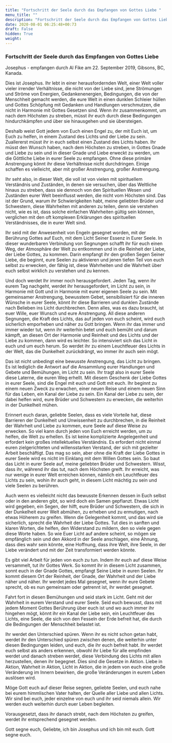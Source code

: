 ```yaml
---
title: "Fortschritt der Seele durch das Empfangen von Gottes Liebe "
menu_title: ""
description: "Fortschritt der Seele durch das Empfangen von Gottes Liebe "
date: 2020-08-01 06:25:48+00:73
draft: False
hidden: True
weight:
---
```

### Fortschritt der Seele durch das Empfangen von Gottes Liebe

Josephus - empfangen durch Al Fike am 22. September 2019, Gibsons, BC, Kanada.

Dies ist Josephus. Ihr lebt in einer herausfordernden Welt, einer Welt voller vieler irrender Verhältnisse, die nicht von der Liebe sind, jene Strömungen und Ströme von Energien, Gedankenenergien, Bedingungen, die von der Menschheit gemacht werden, die eure Welt in einen dunklen Schleier hüllen und Gottes Schöpfung mit Gedanken und Handlungen verschmutzen, die nicht in Harmonie mit Gottes Gesetzen sind. Wenn ihr zusammenkommt, um nach dem Höchsten zu streben, müsst ihr euch durch diese Bedingungen hindurchkämpfen und über sie hinausgehen und sie übersteigen. 

Deshalb weist Gott jedem von Euch einen Engel zu, der mit Euch ist, um Euch zu helfen, in einem Zustand des Lichts und der Liebe zu sein. Zuallererst müsst ihr in euch selbst einen Zustand des Lichts haben. Ihr müsst den Wunsch haben, nach dem Höchsten zu streben, in Gottes Gnade und Liebe zu sein und in dieser Gnade und Liebe erweckt zu werden, um die Göttliche Liebe in eurer Seele zu empfangen. Ohne diese primäre Anstrengung könnt ihr diese Verhältnisse nicht durchdringen. Einige schaffen es vielleicht, aber mit großer Anstrengung, großer Anstrengung. 

Ihr seht also, in dieser Welt, die voll ist von vielen mit spirituellem Verständnis und Zuständen, in denen sie versuchen, über das Weltliche hinaus zu streben, dass sie dennoch von den Spirituellen Wesen und Zuständen eurer Welt beeinflusst werden, die nicht vom Höchsten sind. Das ist der Grund, warum ihr Schwierigkeiten habt, meine geliebten Brüder und Schwestern, diese Wahrheiten mit anderen zu teilen, denn sie verstehen nicht, wie es ist, dass solche einfachen Wahrheiten gültig sein können, verglichen mit den oft komplexen Erklärungen des spirituellen Verständnisses, die in eurer Welt sind. 

Ihr seid mit der Anwesenheit von Engeln gesegnet worden, mit der Berührung Gottes auf Euch, mit dem Licht Seiner Essenz in Eurer Seele. In dieser wunderbaren Verbindung von Segnungen schafft ihr für euch einen Weg, der Atmosphäre der Welt zu entkommen und in die Reinheit der Liebe, der Liebe Gottes, zu kommen. Darin empfangt ihr den großen Segen Seiner Liebe, die beginnt, eure Seelen zu aktivieren und jenen tiefen Teil von euch selbst zu erwecken, der fähig ist, diese Wahrheiten und die Wahrheit über euch selbst wirklich zu verstehen und zu kennen. 

Und doch werdet Ihr immer noch herausgefordert. Jeden Tag, wenn ihr eurem Tag nachgeht, werdet ihr herausgefordert, im Licht zu sein, in Harmonie mit Gott und in Harmonie mit eurer eigenen Seele zu sein. Mit gemeinsamer Anstrengung, bewusstem Gebet, sensibilisiert für die inneren Wünsche in eurer Seele, könnt ihr diese Barrieren und dunklen Zustände nach Belieben ins Licht durchbrechen. Denn alles, was es dazu braucht, ist euer Wille, euer Wunsch und eure Anstrengung. All diese anderen Segnungen, die Kraft des Lichts, das auf jeden von euch scheint, wird euch sicherlich emporheben und näher zu Gott bringen. Wenn ihr das immer und immer wieder tut, wenn ihr weiterhin betet und euch bemüht und darum kämpft, an diesen Ort der Harmonie und Reinheit und des Lichts und der Liebe zu kommen, dann wird es leichter. So intensiviert sich das Licht in euch und um euch herum. So werdet ihr zu einem Leuchtfeuer des Lichts in der Welt, das die Dunkelheit zurückdrängt, wo immer ihr auch sein mögt. 

Das ist nicht unbedingt eine bewusste Anstrengung, das Licht zu bringen. Es ist lediglich die Antwort auf die Ansammlung eurer Handlungen und Gebete und Bemühungen, im Licht zu sein. Ihr tragt also in eurer Seele diese Laterne, die euren Weg erhellt. Mit diesem Geschenk der Liebe Gottes in eurer Seele, sind die Engel mit euch und Gott mit euch. Ihr beginnt zu einem neuen Zweck zu erwachen, einer neuen Reise und einem neuen Sinn für das Leben, ein Kanal der Liebe zu sein. Ein Kanal der Liebe zu sein, der dabei helfen wird, eure Brüder und Schwestern zu erwecken, die weiterhin in der Dunkelheit mühen. 

Erinnert euch daran, geliebte Seelen, dass es viele Vorteile hat, diese Barrieren der Dunkelheit und Unwissenheit zu durchbrechen, in die Reinheit der Wahrheit und Liebe zu kommen, eure Seele auf diese Weise zu erwecken. So viel kann durch jeden von Euch erreicht werden, um zu helfen, die Welt zu erhellen. Es ist keine komplizierte Angelegenheit und erfordert kein großes intellektuelles Verständnis. Es erfordert nicht einmal euren zielgerichteten und willensstarken Verstand, der sich mit gezielter Arbeit beschäftigt. Das mag so sein, aber ohne die Kraft der Liebe Gottes in eurer Seele wird es nicht im Einklang mit dem Willen Gottes sein. So baut das Licht in eurer Seele auf, meine geliebten Brüder und Schwestern. Wisst, dass ihr, während ihr das tut, nach dem Höchsten greift. Ihr erreicht, was nur wenige in eurer Welt erreichen können, nämlich ein Leuchtfeuer des Lichts zu sein, wohin ihr auch geht, in diesem Licht mächtig zu sein und viele Seelen zu berühren. 

Auch wenn es vielleicht nicht das bewusste Erkennen dessen in Euch selbst oder in den anderen gibt, so wird doch ein Samen gepflanzt. Etwas Licht wird gegeben, ein Segen, der hilft, eure Brüder und Schwestern, die sich in der Dunkelheit eurer Welt abmühen, zu erheben und zu ermutigen, nach etwas Höherem zu greifen. Wenn die Gelegenheit kommt, und das wird sie sicherlich, sprecht die Wahrheit der Liebe Gottes. Tut dies in sanften und klaren Worten, die helfen, den Widerstand zu mildern, den so viele gegen diese Worte haben. So wie Euer Licht auf andere scheint, so mögen sie empfänglich sein und den Akkord in der Seele anschlagen, eine Ahnung, dass dies wahr sein könnte, eine Hoffnung, dass ihre Welt, ihre Seele, in der Liebe verändert und mit der Zeit transformiert werden könnte. 

Es gibt viel Arbeit für jeden von euch zu tun. Indem ihr euch auf diese Weise versammelt, tut ihr Gottes Werk. So kommt ihr in diesem Licht zusammen, sonnt euch in der Gnade Gottes, empfangt Seine Liebe in euren Seelen. Ihr kommt diesem Ort der Reinheit, der Gnade, der Wahrheit und der Liebe näher und näher. Ihr werdet jedes Mal gesegnet, wenn ihr eure Gebete sprecht, ob es nun gemeinsam oder getrennt ist, ihr werdet gesegnet. 

Fahrt fort in diesen Bemühungen und seid stark im Licht. Geht mit der Wahrheit in eurem Verstand und eurer Seele. Seid euch bewusst, dass mit jedem Moment Gottes Berührung über euch ist und wo auch immer ihr hingehen mögt, könnt ihr ein Kanal der Liebe sein, ein Leuchtfeuer des Lichts, eine Seele, die sich von den Fesseln der Erde befreit hat, die durch die Bedingungen der Menschheit belastet ist. 

Ihr werdet den Unterschied spüren. Wenn ihr es nicht schon getan habt, werdet ihr den Unterschied spüren zwischen denen, die weiterhin unter diesen Bedingungen leiden, und euch, die ihr euch befreit habt. Ihr werdet euch selbst als anders erkennen, obwohl ihr Liebe für alle empfinden werdet und danach streben werdet, diese Verbindung des Lichts mit allen herzustellen, denen ihr begegnet. Dies sind die Gesetze in Aktion. Liebe in Aktion, Wahrheit in Aktion, Licht in Aktion, die in jedem von euch eine große Veränderung im Innern bewirken, die große Veränderungen in eurem Leben auslösen wird. 

Möge Gott euch auf dieser Reise segnen, geliebte Seelen, und euch nahe bei eurem himmlischen Vater halten, der Quelle aller Liebe und allen Lichts. Wir sind bei euch, jeder einzelne von euch und ihr seid niemals allein. Wir werden euch weiterhin durch euer Leben begleiten.  

Vorausgesetzt, dass ihr danach strebt, nach dem Höchsten zu greifen, werdet ihr entsprechend gesegnet werden. 

Gott segne euch, Geliebte, ich bin Josephus und ich bin mit euch. Gott segne euch.
